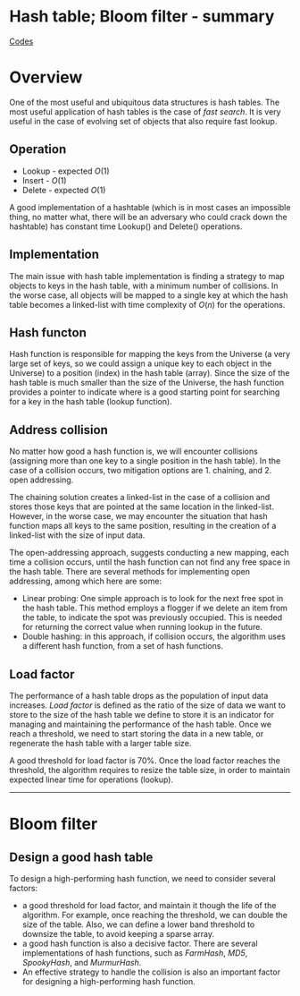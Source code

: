 <h1>Hash table; Bloom filter - summary</h1>

[Codes]()

# Overview
One of the most useful and ubiquitous data structures is hash tables. The most useful application of hash tables is the case of _fast search_. It is very useful in the case of evolving set of objects that also require fast lookup.

## Operation
- Lookup - expected $O(1)$
- Insert - $O(1)$
- Delete - expected $O(1)$

A good implementation of a hashtable (which is in most cases an impossible thing, no matter what, there will be an adversary who could crack down the hashtable) has constant time Lookup() and Delete() operations.


## Implementation

The main issue with hash table implementation is finding a strategy to map objects to keys in the hash table, with a minimum number of collisions. In the worse case, all objects will be mapped to a single key at which the hash table becomes a linked-list with time complexity of $O(n)$ for the operations. 

## Hash functon
Hash function is responsible for mapping the keys from the Universe (a very large set of keys, so we could assign a unique key to each object in the Universe) to a position (index) in the hash table (array). Since the size of the hash table is much smaller than the size of the Universe, the hash function provides a pointer to indicate where is a good starting point for searching for a key in the hash table (lookup function). 

## Address collision
No matter how good a hash function is, we will encounter collisions (assigning more than one key to a single position in the hash table). In the case of a collision occurs, two mitigation options are 1. chaining, and 2. open addressing. 

The chaining solution creates a linked-list in the case of a collision and stores those keys that are pointed at the same location in the linked-list. However, in the worse case, we may encounter the situation that hash function maps all keys to the same position, resulting in the creation of a linked-list with the size of input data.

The open-addressing approach, suggests conducting a new mapping, each time a collision occurs, until the hash function can not find any free space in the hash table. There are several methods for implementing open addressing, among which here are some:
- Linear probing: One simple approach is to look for the next free spot in the hash table. This method employs a flogger if we delete an item from the table, to indicate the spot was previously occupied. This is needed for returning the correct value when running lookup in the future.
- Double hashing: in this approach, if collision occurs, the algorithm uses a different hash function, from a set of hash functions.

## Load factor
The performance of a hash table drops as the population of input data increases. _Load factor_ is defined as the ratio of the size of data we want to store to the size of the hash table we define to store it is an indicator for managing and maintaining the performance of the hash table. Once we reach a threshold, we need to start storing the data in a new table, or regenerate the hash table with a larger table size. 

A good threshold for load factor is 70%. Once the load factor reaches the threshold, the algorithm requires to resize the table size, in order to maintain expected linear time for operations (lookup). 

---
# Bloom filter

## Design a good hash table
To design a high-performing hash function, we need to consider several factors:
- a good threshold for load factor, and maintain it though the life of the algorithm. For example, once reaching  the threshold, we can double the size of the table. Also, we can define a lower band threshold to downsize the table, to avoid keeping a sparse array.
- a good hash function is also a decisive factor. There are several implementations of hash functions, such as _FarmHash_, _MD5_, _SpookyHash_, and _MurmurHash_.
- An effective strategy to handle the collision is also an important factor for designing a high-performing hash function.

